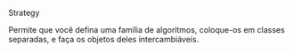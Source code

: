 Strategy

Permite que você defina uma família de algoritmos, coloque-os em classes separadas, e faça os objetos deles intercambiáveis.